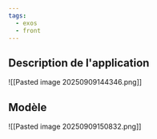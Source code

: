 ```yaml
---
tags:
  - exos
  - front
---
```

## Description de l'application

![[Pasted image 20250909144346.png]]
## Modèle 

![[Pasted image 20250909150832.png]]